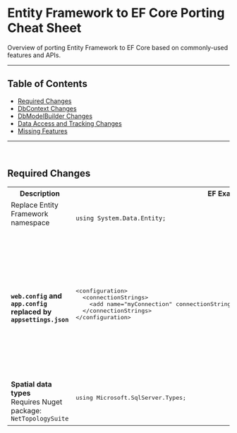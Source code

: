 # Entity Framework to EF Core Porting Cheat Sheet

Overview of porting Entity Framework to EF Core based on commonly-used features and APIs.

---
## Table of Contents
* [Required Changes](#required-changes)
* [DbContext Changes](#dbcontext-changes)
* [DbModelBuilder Changes](#dbmodelbuilder-changes)
* [Data Access and Tracking Changes](#data-access-and-tracking-changes)
* [Missing Features](#missing-features)

---
<br/> 

## Required Changes

<table>
  <colgroup>
    <col style="width:20%"/>
    <col style="width:40%"/>
    <col style="width:40%"/>
  </colgroup>
  <tr>
    <th>Description</th>
    <th>EF Example</th>
    <th>EF Core Example</th>
  </tr>
  <tr>
    <td class="col1">
      Replace Entity Framework namespace
      <br/><br/>
    </td>
    <td class="col2">
      <pre><code class="csharp">
using System.Data.Entity;
      </code></pre>
    </td>
    <td class="col3">
      <pre lang="csharp">
using Microsoft.EntityFrameworkCore;
      </pre>
    </td>
  </tr>
  <tr>
    <td class="col1">
      <b><code>web.config</code> and <code>app.config</code> replaced by <code>appsettings.json</code></b>
    </td>
    <td class="col2">
      <pre lang="xml">
&lt;configuration&gt;
  &lt;connectionStrings&gt;
    &lt;add name="myConnection" connectionString="server=localhost;database=mydatabase;" /&gt;
  &lt;/connectionStrings&gt;
&lt;/configuration&gt;
      </pre>
    </td>
    <td class="col3">
      <code>appsettings.json</code>
      <pre lang="json">
{
  "ConnectionStrings": {
    "DefaultConnection": "Server=(localdb)\\MSSQLLocalDB;Database=MyDatabase;Trusted_Connection=True;"
  },
}
      </pre>
      <code>startup.cs</code>
      <pre> <code class="csharp">
using Microsoft.Extensions.Configuration;

public void ConfigureServices(IServiceCollection services)
{
services.AddDbContext&lt;MyDbContext&gt;(options =>
options.UseSqlServer(Configuration.GetConnectionString("DefaultConnection")));
}
      </code></pre>
    </td>
  </tr>
  <tr>
    <td class="col1">
      <b>Spatial data types</b>
      <br/>
      Requires Nuget package: <code>NetTopologySuite</code>
    </td>
    <td class="col2">
      <pre lang="csharp">
using Microsoft.SqlServer.Types;
      </pre>
    </td>
    <td class="col3">
      <pre lang="csharp">
using NetTopologySuite.Geometries;
<br/>
optionsBuilder.UseSqlServer(connectionString, options => options.UseNetTopologySuite());
      </pre>
    </td>
  </tr>
</table>
